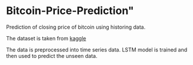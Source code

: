 # Bitcoin-Price-Prediction" 


Prediction of closing price of bitcoin using historing data.  


The dataset is taken from [kaggle](https://www.kaggle.com/mczielinski/bitcoin-historical-data/download)

The data is preprocessed into time series data.  LSTM model is trained and then used to predict the unseen data.  